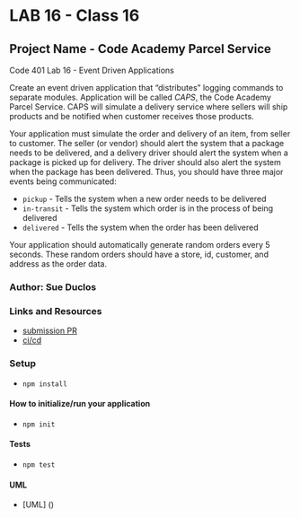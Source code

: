 # LAB 16 - Class 16

## Project Name - Code Academy Parcel Service

Code 401 Lab 16 - Event Driven Applications

Create an event driven application that “distributes” logging commands to separate modules. Application will be called *CAPS*, the Code Academy Parcel Service. CAPS will simulate a delivery service where sellers will ship products and be notified when customer receives those products.

Your application must simulate the order and delivery of an item, from seller to customer. The seller (or vendor) should alert the system that a package needs to be delivered, and a delivery driver should alert the system when a package is picked up for delivery. The driver should also alert the system when the package has been delivered. Thus, you should have three major events being communicated:

- `pickup` - Tells the system when a new order needs to be delivered
- `in-transit` - Tells the system which order is in the process of being delivered
- `delivered` - Tells the system when the order has been delivered

Your application should automatically generate random orders every 5 seconds. These random orders should have a store, id, customer, and address as the order data.

### Author: Sue Duclos

### Links and Resources

- [submission PR](https://github.com/sueduclos-401-advanced-javascript/lab-16/pull/2)
- [ci/cd](https://github.com/sueduclos-401-advanced-javascript/lab-16/actions)

### Setup

- `npm install`

#### How to initialize/run your application

- `npm init`

#### Tests

- `npm test`


#### UML

- [UML] ()
